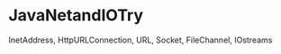JavaNetandIOTry
===============

InetAddress, HttpURLConnection, URL, Socket, FileChannel, IOstreams
